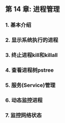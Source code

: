 ## 第 14 章: 进程管理

### 1. 基本介绍

### 2. 显示系统执行的进程

### 3. 终止进程kill和killall

### 4. 查看进程树pstree

### 5. 服务(Service)管理

### 6. 动态监控进程

### 7. 监控网络状态